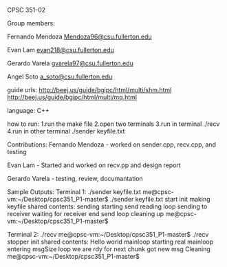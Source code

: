 CPSC 351-02

Group members:

Fernando Mendoza Mendoza96@csu.fullerton.edu

Evan Lam evan218@csu.fullerton.edu

Gerardo Varela gvarela97@csu.fullerton.edu

Angel Soto  a_soto@csu.fullerton.edu

guide urls:
http://beej.us/guide/bgipc/html/multi/shm.html
http://beej.us/guide/bgipc/html/multi/mq.html

language: C++

how to run:
  1.run the make file 
  2.open two terminals
  3.run in terminal ./recv
  4.run in other terminal ./sender keyfile.txt
  
Contributions:
  Fernando Mendoza - worked on sender.cpp, recv.cpp, and testing 
  
  Evan Lam - Started and worked on recv.pp and design report

  Gerardo Varela - testing, review, documantation 
  
  Sample Outputs:
Terminal 1: ./sender keyfile.txt
me@cpsc-vm:~/Desktop/cpsc351_P1-master$ ./sender keyfile.txt
start
	  init
making keyfile
shared contents: 
	  sending
starting send
reading loop
sending to receiver
waiting for receiver
end send loop
cleaning up
me@cpsc-vm:~/Desktop/cpsc351_P1-master$ 

Terminal 2: ./recv
me@cpsc-vm:~/Desktop/cpsc351_P1-master$ ./recv
stopper
init
shared contents: Hello world
mainloop
starting real mainloop
entering msgSize loop
we are rdy for next chunk
got new msg
Cleaning
me@cpsc-vm:~/Desktop/cpsc351_P1-master$ 
